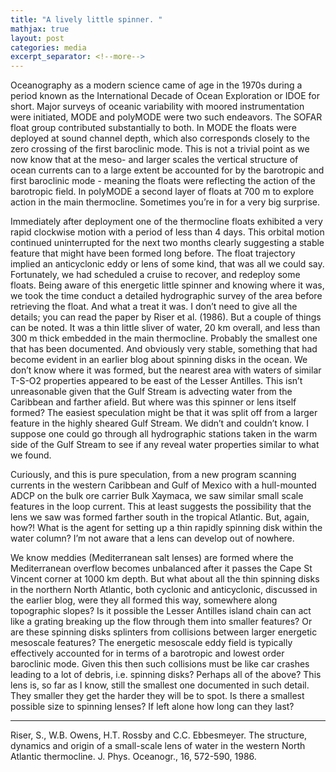 ```yaml
---
title: "A lively little spinner. "
mathjax: true
layout: post
categories: media
excerpt_separator: <!--more-->
---
```


Oceanography as a modern science came of age in the 1970s during a period known as the International Decade of Ocean Exploration or IDOE for short. Major surveys of oceanic variability with moored instrumentation were initiated, MODE and polyMODE were two such endeavors. The SOFAR float group contributed substantially to both. In MODE the floats were deployed at sound channel depth, which also corresponds closely to the zero crossing of the first baroclinic mode. This is not a trivial point as we now know that at the meso- and larger scales the vertical structure of ocean currents can to a large extent be accounted for by the barotropic and first baroclinic mode - meaning the floats were reflecting the action of the barotropic field. In polyMODE a second layer of floats at 700 m to explore action in the main thermocline. Sometimes you’re in for a very big surprise. 
<!--more-->

Immediately after deployment one of the thermocline floats exhibited a very rapid clockwise motion with a period of less than 4 days. This orbital motion continued uninterrupted for the next two months clearly suggesting a stable feature that might have been formed long before. The float trajectory implied an anticyclonic eddy or lens of some kind, that was all we could say. Fortunately, we had scheduled a cruise to recover, and redeploy some floats. Being aware of this energetic little spinner and knowing where it was, we took the time conduct a detailed hydrographic survey of the area before retrieving the float. And what a treat it was. I don’t need to give all the details; you can read the paper by Riser et al. (1986). But a couple of things can be noted. It was a thin little sliver of water, 20 km overall, and less than 300 m thick embedded in the main thermocline. Probably the smallest one that has been documented. And obviously very stable, something that had become evident in an earlier blog about spinning disks in the ocean. We don’t know where it was formed, but the nearest area with waters of similar T-S-O2 properties appeared to be east of the Lesser Antilles. This isn’t unreasonable given that the Gulf Stream is advecting water from the Caribbean and farther afield. But where was this spinner or lens itself formed? The easiest speculation might be that it was split off from a larger feature in the highly sheared Gulf Stream. We didn’t and couldn’t know. I suppose one could go through all hydrographic stations taken in the warm side of the Gulf Stream to see if any reveal water properties similar to what we found. 

Curiously, and this is pure speculation, from a new program scanning currents in the western Caribbean and Gulf of Mexico with a hull-mounted ADCP on the bulk ore carrier Bulk Xaymaca, we saw similar small scale features in the loop current. This at least suggests the possibility that the lens we saw was formed farther south in the tropical Atlantic. But, again, how?! What is the agent for setting up a thin rapidly spinning disk within the water column? I’m not aware that a lens can develop out of nowhere. 

We know meddies (Mediterranean salt lenses) are formed where the Mediterranean overflow becomes unbalanced after it passes the Cape St Vincent corner at 1000 km depth. But what about all the thin spinning disks in the northern North Atlantic, both cyclonic and anticyclonic, discussed in the earlier blog, were they all formed this way, somewhere along topographic slopes? Is it possible the Lesser Antilles island chain can act like a grating breaking up the flow through them into smaller features? Or are these spinning disks splinters from collisions between larger energetic mesoscale features? The energetic mesoscale eddy field is typically effectively accounted for in terms of a barotropic and lowest order baroclinic mode. Given this then such collisions must be like car crashes leading to a lot of debris, i.e. spinning disks? Perhaps all of the above? This lens is, so far as I know, still the smallest one documented in such detail. They smaller they get the harder they will be to spot. Is there a smallest possible size to spinning lenses? If left alone how long can they last? 

- - - - -
Riser, S., W.B. Owens, H.T. Rossby and C.C. Ebbesmeyer.  The structure, dynamics and origin of a small-scale lens of water in the western North Atlantic thermocline.  J. Phys. Oceanogr., 16, 572-590, 1986.

